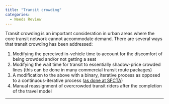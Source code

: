 ```yaml
---
title: "Transit crowding"
categories:
  - Needs Review
---
```


Transit crowding is an important consideration in urban areas where the core transit network cannot accommodate demand. There are several ways that transit crowding has been addressed:

1.  Modifying the perceived in-vehicle time to account for the discomfort of being crowded and/or not getting a seat
2.  Modifying the wait time for transit to essentially shadow-price crowded lines (this can be done in many commercial transit route packages)
3.  A modification to the above with a binary, iterative process as opposed to a continuous-iterative process ([as done at SFCTA](SFCTA_Paper_incorporating_crowding))
4.  Manual reassignment of overcrowded transit riders after the completion of the travel model

------------------------------------------------------------------------

